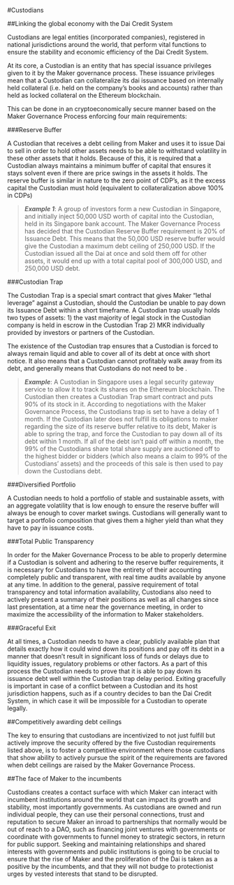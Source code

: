 #Custodians

##Linking the global economy with the Dai Credit System

Custodians are legal entities (incorporated companies), registered in national jurisdictions around the world, that perform vital functions to ensure the stability and economic efficiency of the Dai Credit System.

At its core, a Custodian is an entity that has special issuance privileges given to it by the Maker governance process. These issuance privileges mean that a Custodian can collateralize its dai issuance based on internally held collateral (i.e. held on the company’s books and accounts) rather than held as locked collateral on the Ethereum blockchain.

This can be done in an cryptoeconomically secure manner based on the Maker Governance Process enforcing four main requirements:

###Reserve Buffer

A Custodian that receives a debt ceiling from Maker and uses it to issue Dai to sell in order to hold other assets needs to be able to withstand volatility in these other assets that it holds. Because of this, it is required that a Custodian always maintains a minimum buffer of capital that ensures it stays solvent even if there are price swings in the assets it holds. The reserve buffer is similar in nature to the zero point of CDP’s, as it the excess capital the Custodian must hold (equivalent to collateralization above 100% in CDPs)

>*__Example 1__*: A group of investors form a new Custodian in Singapore, and initially inject 50,000 USD worth of capital into the Custodian, held in its Singapore bank account. The Maker Governance Process has decided that the Custodian Reserve Buffer requirement is 20% of Issuance Debt. This means that the 50,000 USD reserve buffer would give the Custodian a maximum debt ceiling of 250,000 USD. If the Custodian issued all the Dai at once and sold them off for other assets, it would end up with a total capital pool of 300,000 USD, and 250,000 USD debt. 

###Custodian Trap

The Custodian Trap is a special smart contract that gives Maker “lethal leverage” against a Custodian, should the Custodian be unable to pay down its Issuance Debt within a short timeframe. A Custodian trap usually holds two types of assets: 1) the vast majority of legal stock in the Custodian company is held in escrow in the Custodian Trap 2) MKR individually provided by investors or partners of the Custodian.

The existence of the Custodian trap ensures that a Custodian is forced to always remain liquid and able to cover all of its debt at once with short notice. It also means that a Custodian cannot profitably walk away from its debt, and generally means that Custodians do not need to be .

>*__Example__*: A Custodian in Singapore uses a legal security gateway service to allow it to track its shares on the Ethereum blockchain. The Custodian then creates a Custodian Trap smart contract and puts 90% of its stock in it. According to negotiations with the Maker Governance Process, the Custodians trap is set to have a delay of 1 month. If the Custodian later does not fulfill its obligations to maker regarding the size of its reserve buffer relative to its debt, Maker is able to spring the trap, and force the Custodian to pay down all of its debt within 1 month. If all of the debt isn’t paid off within a month, the 99% of the Custodians share total share supply are auctioned off to the highest bidder or bidders (which also means a claim to 99% of the Custodians’ assets) and the proceeds of this sale is then used to pay down the Custodians debt.

###Diversified Portfolio

A Custodian needs to hold a portfolio of stable and sustainable assets, with an aggregate volatility that is low enough to ensure the reserve buffer will always be enough to cover market swings. Custodians will generally want to target a portfolio composition that gives them a higher yield than what they have to pay in issuance costs.

###Total Public Transparency

In order for the Maker Governance Process to be able to properly determine if a Custodian is solvent and adhering to the reserve buffer requirements, it is necessary for Custodians to have the entirety of their accounting completely public and transparent, with real time audits available by anyone at any time. In addition to the general, passive requirement of total transparency and total information availability, Custodians also need to actively present a summary of their positions as well as all changes since last presentation, at a time near the governance meeting, in order to maximize the accessibility of the information to Maker stakeholders.

###Graceful Exit

At all times, a Custodian needs to have a clear, publicly available plan that details exactly how it could wind down its positions and pay off its debt in a manner that doesn’t result in significant loss of funds or delays due to liquidity issues, regulatory problems or other factors. As a part of this process the Custodian needs to prove that it is able to pay down its issuance debt well within the Custodian trap delay period. Exiting gracefully is important in case of a conflict between a Custodian and its host jurisdiction happens, such as if a country decides to ban the Dai Credit System, in which case it will be impossible for a Custodian to operate legally.

##Competitively awarding debt ceilings

The key to ensuring that custodians are incentivized to not just fulfill but actively improve the security offered by the five Custodian requirements listed above, is to foster a competitive environment where those custodians that show ability to actively pursue the spirit of the requirements are favored when debt ceilings are raised by the Maker Governance Process.

##The face of Maker to the incumbents

Custodians creates a contact surface with which Maker can interact with incumbent institutions around the world that can impact its growth and stability, most importantly governments. As custodians are owned and run individual people, they can use their personal connections, trust and reputation to secure Maker an inroad to partnerships that normally would be out of reach to a DAO, such as financing joint ventures with governments or coordinate with governments to funnel money to strategic sectors, in return for public support. Seeking and maintaining relationships and shared interests with governments and public institutions is going to be crucial to ensure that the rise of Maker and the proliferation of the Dai is taken as a positive by the incumbents, and that they will not budge to protectionist urges by vested interests that stand to be disrupted.

